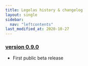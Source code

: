 ```yaml
---
title: Legolas history & changelog
layout: single
sidebar:
  nav: "leftcontents"
last_modified_at: 2020-10-27
---
```


### [version 0.9.0](https://github.com/n-claes/legolas/releases/tag/v0.9.0)
- First public beta release
